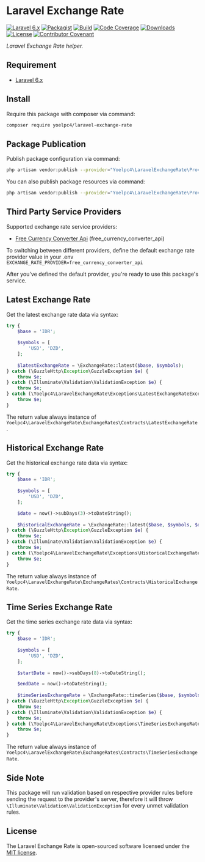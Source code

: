 # Laravel Exchange Rate

[![Laravel 6.x][ico-laravel]][link-laravel]
[![Packagist][ico-packagist]][link-packagist]
[![Build][ico-build]][link-build]
[![Code Coverage][ico-code-coverage]][link-code-coverage]
[![Downloads][ico-downloads]][link-downloads]
[![License][ico-license]][link-license]
[![Contributor Covenant][ico-code-of-conduct]][link-code-of-conduct]

_Laravel Exchange Rate helper._

## Requirement

- [Laravel 6.x](https://laravel.com)

## Install

Require this package with composer via command:

```bash
composer require yoelpc4/laravel-exchange-rate
```

## Package Publication

Publish package configuration via command:

```bash
php artisan vendor:publish --provider="Yoelpc4\LaravelExchangeRate\Providers\ExchangeRateServiceProvider" --tag=config
```

You can also publish package resources via command:

```bash
php artisan vendor:publish --provider="Yoelpc4\LaravelExchangeRate\Providers\ExchangeRateServiceProvider" --tag=resources
```

## Third Party Service Providers

Supported exchange rate service providers:
- [Free Currency Converter Api](https://free.currencyconverterapi.com/) (free_currency_converter_api)
 
To switching between different providers, define the default exchange rate provider value in your .env 
`EXCHANGE_RATE_PROVIDER=free_currency_converter_api`

After you've defined the default provider, you're ready to use this package's service. 

## Latest Exchange Rate

Get the latest exchange rate data via syntax:

```php
try {
    $base = 'IDR';
    
    $symbols = [
        'USD', 'DZD',
    ];
    
    $latestExchangeRate = \ExchangeRate::latest($base, $symbols);
} catch (\GuzzleHttp\Exception\GuzzleException $e) {
    throw $e;
} catch (\Illuminate\Validation\ValidationException $e) {
    throw $e;
} catch (\Yoelpc4\LaravelExchangeRate\Exceptions\LatestExchangeRateException $e) {
    throw $e;
}
```

The return value always instance of `Yoelpc4\LaravelExchangeRate\ExchangeRates\Contracts\LatestExchangeRate`.

## Historical Exchange Rate

Get the historical exchange rate data via syntax:

```php
try {
    $base = 'IDR';
    
    $symbols = [
        'USD', 'DZD',
    ];

    $date = now()->subDays(3)->toDateString();
    
    $historicalExchangeRate = \ExchangeRate::latest($base, $symbols, $date);
} catch (\GuzzleHttp\Exception\GuzzleException $e) {
    throw $e;
} catch (\Illuminate\Validation\ValidationException $e) {
    throw $e;
} catch (\Yoelpc4\LaravelExchangeRate\Exceptions\HistoricalExchangeRateException $e) {
    throw $e;
}
```

The return value always instance of `Yoelpc4\LaravelExchangeRate\ExchangeRates\Contracts\HistoricalExchangeRate`.

## Time Series Exchange Rate

Get the time series exchange rate data via syntax:

```php
try {
    $base = 'IDR';
    
    $symbols = [
        'USD', 'DZD',
    ];
    
    $startDate = now()->subDays(8)->toDateString();

    $endDate = now()->toDateString();
    
    $timeSeriesExchangeRate = \ExchangeRate::timeSeries($base, $symbols, $startDate, $endDate);
} catch (\GuzzleHttp\Exception\GuzzleException $e) {
    throw $e;
} catch (\Illuminate\Validation\ValidationException $e) {
    throw $e;
} catch (\Yoelpc4\LaravelExchangeRate\Exceptions\TimeSeriesExchangeRateException $e) {
    throw $e;
}
```

The return value always instance of `Yoelpc4\LaravelExchangeRate\ExchangeRates\Contracts\TimeSeriesExchangeRate`.

## Side Note

This package will run validation based on respective provider rules before sending the request to the provider's server,
therefore it will throw `\Illuminate\Validation\ValidationException` for every unmet validation rules.

## License

The Laravel Exchange Rate is open-sourced software licensed under the [MIT license](http://opensource.org/licenses/MIT).

[ico-laravel]: https://img.shields.io/badge/Laravel-6.x-red.svg?style=flat-square
[ico-packagist]: https://img.shields.io/packagist/v/yoelpc4/laravel-exchange-rate.svg?style=flat-square
[ico-build]: https://img.shields.io/travis/com/yoelpc4/laravel-exchange-rate?style=flat-square
[ico-code-coverage]: https://img.shields.io/codecov/c/github/yoelpc4/laravel-exchange-rate?style=flat-square
[ico-downloads]: https://img.shields.io/packagist/dt/yoelpc4/laravel-exchange-rate.svg?style=flat-square
[ico-license]: https://img.shields.io/packagist/l/yoelpc4/laravel-exchange-rate.svg?style=flat-square
[ico-code-of-conduct]: https://img.shields.io/badge/Contributor%20Covenant-v1.4%20adopted-ff69b4.svg

[link-laravel]: https://laravel.com
[link-packagist]: https://packagist.org/packages/yoelpc4/laravel-exchange-rate
[link-build]: https://travis-ci.com/yoelpc4/laravel-exchange-rate
[link-code-coverage]: https://codecov.io/gh/yoelpc4/laravel-exchange-rate
[link-downloads]: https://packagist.org/packages/yoelpc4/laravel-exchange-rate
[link-license]: LICENSE.md
[link-code-of-conduct]: CODE_OF_CONDUCT.md
